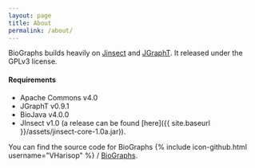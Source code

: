 ```yaml
---
layout: page
title: About
permalink: /about/
---
```


BioGraphs builds heavily on [Jinsect][jinsect] and [JGraphT][jgrapht]. It released under the GPLv3 license.

#### Requirements
* Apache Commons v4.0
* JGraphT v0.9.1
* BioJava v4.0.0
* JInsect v1.0 (a release can be found [here]({{ site.baseurl }}/assets/jinsect-core-1.0a.jar)).

You can find the source code for BioGraphs
{% include icon-github.html username="VHarisop" %} /
[BioGraphs](https://github.com/VHarisop/BioGraphs). 


[jinsect]: https://github.com/VHarisop/JInsect
[jgrapht]: https://github.com/jgrapht/jgrapht
